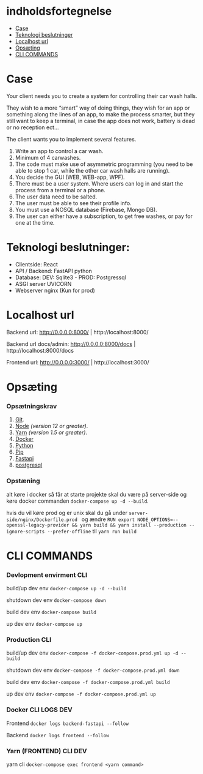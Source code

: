 # indholdsfortegnelse

- [Case](#case)
- [Teknologi beslutninger](#teknologi-beslutninger)
- [Localhost url](#localhost-url)
- [Opsæting](#opsæting)
- [CLI COMMANDS](#cli-commands)

# Case

Your client needs you to create a system for controlling their car wash halls.

They wish to a more “smart” way of doing things, they wish for an app or something along the lines of an app, to make the process smarter, but they still want to keep a terminal, in case the app does not work, battery is dead or no reception ect…

The client wants you to implement several features.

1. Write an app to control a car wash.
2. Minimum of 4 carwashes.
3. The code must make use of asymmetric programming (you need to be able to stop 1 car, while the other car wash halls are running).
4. You decide the GUI (WEB, WEB-app, WPF).
5. There must be a user system. Where users can log in and start the process from a terminal or a phone.
6. The user data need to be salted.
7. The user must be able to see their profile info.
8. You must use a NOSQL database (Firebase, Mongo DB).
9. The user can either have a subscription, to get free washes, or pay for one at the time.

# Teknologi beslutninger:

- Clientside: React 
- API / Backend: FastAPI python  
- Database: DEV: Sqlite3 - PROD: Postgressql
- ASGI server UVICORN 
- Webserver nginx (Kun for prod)

# Localhost url

Backend url: http://0.0.0.0:8000/ | http://localhost:8000/

Backend url docs/admin: http://0.0.0.0:8000/docs | http://localhost:8000/docs

Frontend url: http://0.0.0.0:3000/ | http://localhost:3000/


# Opsæting

### Opsætningskrav

1.  [Git](https://git-scm.com/downloads).
1.  [Node](https://nodejs.org/en/download/) _(version 12 or greater)_.
1.  [Yarn](https://yarnpkg.com/lang/en/docs/install/) _(version 1.5 or greater)_.
1.  [Docker](https://www.docker.com/products/docker-desktop)
1.  [Python](https://www.python.org/downloads/)
1.  [Pip](https://pip.pypa.io/en/stable/getting-started/)
1.  [Fastapi](https://fastapi.tiangolo.com/)
1.  [postgresql](https://www.postgresql.org/download/)

### Opstæning
alt køre i docker så får at starte projekte skal du være på server-side og køre docker commanden ```docker-compose up -d --build```.

hvis du vil køre prod og er unix skal du gå under  ```server-side/nginx/Dockerfile.prod ``` og ændre ```RUN export NODE_OPTIONS=--openssl-legacy-provider && yarn build && yarn install --production --ignore-scripts --prefer-offline``` til ```yarn run build```

# CLI COMMANDS

### Devlopment envirment CLI

build/up dev env ```docker-compose up -d --build```

shutdown dev env ```docker-compose down```

build dev env ```docker-compose build```

up dev env ```docker-compose up```

### Production CLI

build/up dev env ```docker-compose -f docker-compose.prod.yml up -d --build```

shutdown dev env ```docker-compose -f docker-compose.prod.yml down```

build dev env ```docker-compose -f docker-compose.prod.yml build```

up dev env ```docker-compose -f docker-compose.prod.yml up```


### Docker CLI LOGS DEV

Frontend ```docker logs backend-fastapi --follow```

Backend ```docker logs frontend --follow```

### Yarn (FRONTEND) CLI DEV

yarn cli ```docker-compose exec frontend <yarn command>```
